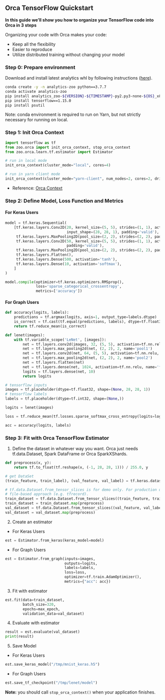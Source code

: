 ## **Orca TensorFlow Quickstart**

**In this guide we’ll show you how to organize your TensorFlow code into Orca in 3 steps**

Organizing your code with Orca makes your code:
* Keep all the flexibility
* Easier to reproduce
* Utilize distributed training without changing your model

### **Step 0: Prepare environment**
Download and install latest analytics whl by following instructions ([here](https://analytics-zoo.github.io/master/#PythonUserGuide/install/#install-the-latest-nightly-build-wheels-for-pip)).

```bash
conda create -y -n analytics-zoo python==3.7.7
conda activate analytics-zoo
pip install analytics_zoo-${VERSION}-${TIMESTAMP}-py2.py3-none-${OS}_x86_64.whl
pip install tensorflow==1.15.0
pip install psutil
```

Note: conda environment is required to run on Yarn, but not strictly necessary for running on local.

### **Step 1: Init Orca Context**
```python
import tensorflow as tf
from zoo.orca import init_orca_context, stop_orca_context
from zoo.orca.learn.tf.estimator import Estimator

# run in local mode
init_orca_context(cluster_mode="local", cores=4)

# run in yarn client mode
init_orca_context(cluster_mode="yarn-client", num_nodes=2, cores=2, driver_memory="6g")
```
* Reference: [Orca Context](https://analytics-zoo.github.io/master/#Orca/context/)

### **Step 2: Define Model, Loss Function and Metrics**

#### **For Keras Users**
```python
model = tf.keras.Sequential(
    [tf.keras.layers.Conv2D(20, kernel_size=(5, 5), strides=(1, 1), activation='tanh',
                            input_shape=(28, 28, 1), padding='valid'),
     tf.keras.layers.MaxPooling2D(pool_size=(2, 2), strides=(2, 2), padding='valid'),
     tf.keras.layers.Conv2D(50, kernel_size=(5, 5), strides=(1, 1), activation='tanh',
                            padding='valid'),
     tf.keras.layers.MaxPooling2D(pool_size=(2, 2), strides=(2, 2), padding='valid'),
     tf.keras.layers.Flatten(),
     tf.keras.layers.Dense(500, activation='tanh'),
     tf.keras.layers.Dense(10, activation='softmax'),
    ]
)

model.compile(optimizer=tf.keras.optimizers.RMSprop(),
              loss='sparse_categorical_crossentropy',
              metrics=['accuracy'])
```

#### **For Graph Users**
```python
def accuracy(logits, labels):
    predictions = tf.argmax(logits, axis=1, output_type=labels.dtype)
    is_correct = tf.cast(tf.equal(predictions, labels), dtype=tf.float32)
    return tf.reduce_mean(is_correct)

def lenet(images):
    with tf.variable_scope('LeNet', [images]):
        net = tf.layers.conv2d(images, 32, (5, 5), activation=tf.nn.relu, name='conv1')
        net = tf.layers.max_pooling2d(net, (2, 2), 2, name='pool1')
        net = tf.layers.conv2d(net, 64, (5, 5), activation=tf.nn.relu, name='conv2')
        net = tf.layers.max_pooling2d(net, (2, 2), 2, name='pool2')
        net = tf.layers.flatten(net)
        net = tf.layers.dense(net, 1024, activation=tf.nn.relu, name='fc3')
        logits = tf.layers.dense(net, 10)
        return logits

# tensorflow inputs
images = tf.placeholder(dtype=tf.float32, shape=(None, 28, 28, 1))
# tensorflow labels
labels = tf.placeholder(dtype=tf.int32, shape=(None,))

logits = lenet(images)

loss = tf.reduce_mean(tf.losses.sparse_softmax_cross_entropy(logits=logits, labels=labels))

acc = accuracy(logits, labels)
```

### **Step 3: Fit with Orca TensorFlow Estimator**
1. Define the dataset in whatever way you want. Orca just needs tf.data.Dataset, Spark DataFrame or Orca SparkXShards.
```python
def preprocess(x, y):
    return tf.to_float(tf.reshape(x, (-1, 28, 28, 1))) / 255.0, y

# get DataSet
(train_feature, train_label), (val_feature, val_label) = tf.keras.datasets.mnist.load_data()

# tf.data.Dataset.from_tensor_slices is for demo only. For production use, please use
# file-based approach (e.g. tfrecord).
train_dataset = tf.data.Dataset.from_tensor_slices((train_feature, train_label))
train_dataset = train_dataset.map(preprocess)
val_dataset = tf.data.Dataset.from_tensor_slices((val_feature, val_label))
val_dataset = val_dataset.map(preprocess)
```

2. Create an estimator
* For Keras Users
```python
est = Estimator.from_keras(keras_model=model)
```
* For Graph Users
```python
est = Estimator.from_graph(inputs=images, 
                           outputs=logits,
                           labels=labels,
                           loss=loss,
                           optimizer=tf.train.AdamOptimizer(),
                           metrics={"acc": acc})
```

3. Fit with estimator
```python
est.fit(data=train_dataset,
        batch_size=320,
        epochs=max_epoch,
        validation_data=val_dataset)
```

4. Evaluate with estimator
```python
result = est.evaluate(val_dataset)
print(result)
```

5. Save Model
* For Keras Users
```python
est.save_keras_model("/tmp/mnist_keras.h5")
```
* For Graph Users
```python
est.save_tf_checkpoint("/tmp/lenet/model")
```

**Note:** you should call `stop_orca_context()` when your application finishes.
